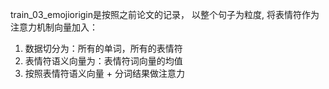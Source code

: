  train_03_emojiorigin是按照之前论文的记录，
 以整个句子为粒度,
 将表情符作为注意力机制向量加入：


1. 数据切分为：所有的单词，所有的表情符
2. 表情符语义向量为：表情符词向量的均值
3. 按照表情符语义向量 + 分词结果做注意力